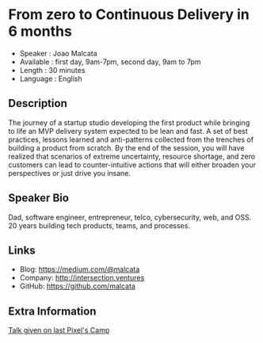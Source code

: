 From zero to Continuous Delivery in 6 months
=========================

* Speaker   : Joao Malcata
* Available : first day, 9am-7pm, second day, 9am to 7pm
* Length    : 30 minutes
* Language  : English

Description
-----------

The journey of a startup studio developing the first product while bringing to life an MVP delivery system expected to be lean and fast.
A set of best practices, lessons learned and anti-patterns collected from the trenches of building a product from scratch.
By the end of the session, you will have realized that scenarios of extreme uncertainty, resource shortage, and zero customers can lead to 
counter-intuitive actions that will either broaden your perspectives or just drive you insane.


Speaker Bio
-----------

Dad, software engineer, entrepreneur, telco, cybersecurity, web, and OSS.
20 years building tech products, teams, and processes.

Links
-----

* Blog: https://medium.com/@malcata
* Company: http://intersection.ventures
* GitHub: https://github.com/malcata

Extra Information
-----------------
[Talk given on last Pixel's Camp](https://github.com/PixelsCamp/talks/blob/master/2017/a-brief-and-personal-history-of-the-software-development-process_joao-malcata.md)

